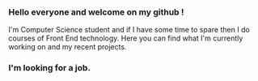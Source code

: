 ### Hello everyone and welcome on my github !
I'm Computer Science student and if I have some time to spare then I do courses of Front End technology. 
Here you can find what I'm currently working on and my recent projects. 

### I'm looking for a job.

<!--
**dludwin/dludwin** is a ✨ _special_ ✨ repository because its `README.md` (this file) appears on your GitHub profile.

- 🔭 I’m currently working on React Netflix clone
- 🌱 I’m currently learning React
- 👯 I’m looking to collaborate on ...
- 🤔 I’m looking for help with ...
- 💬 Ask me about ...
- 📫 How to reach me: ...
- 😄 Pronouns: ...
- ⚡ Fun fact: ...
-->
